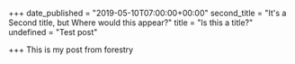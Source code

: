 +++
date_published = "2019-05-10T07:00:00+00:00"
second_title = "It's a Second title, but Where would this appear?"
title = "Is this a title?"
undefined = "Test post"

+++
This is my post from forestry